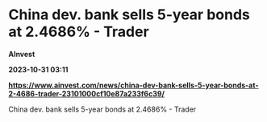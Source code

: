 # China dev. bank sells 5-year bonds at 2.4686% - Trader
**AInvest**

**2023-10-31 03:11**

**https://www.ainvest.com/news/china-dev-bank-sells-5-year-bonds-at-2-4686-trader-23101000cf10e87a233f6c39/**

China dev. bank sells 5-year bonds at 2.4686% - Trader